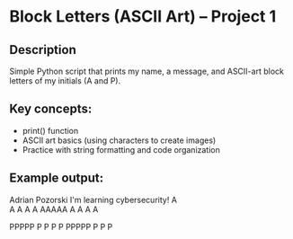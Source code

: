 # Block Letters (ASCII Art) – Project 1

## Description
Simple Python script that prints my name, a message, and ASCII-art block letters of my initials (A and P).

## Key concepts:
- print() function
- ASCII art basics (using characters to create images)
- Practice with string formatting and code organization

## Example output:
Adrian Pozorski
I'm learning cybersecurity!
 A  
A A 
A   A
AAAAA
A   A
A   A

PPPPP
P   P
P   P
PPPPP
P
P
P
